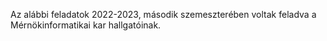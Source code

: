 Az alábbi feladatok 2022-2023, második szemeszterében voltak feladva a Mérnökinformatikai kar hallgatóinak.